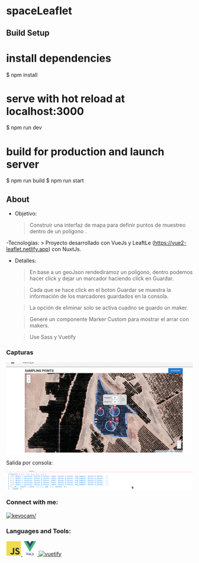 # spaceLeaflet

## Build Setup


# install dependencies
$ npm install

# serve with hot reload at localhost:3000
$ npm run dev

# build for production and launch server
$ npm run build
$ npm run start

## About

- Objetivo: 
    >Construir una interfaz de mapa para definir puntos de muestreo dentro de un polígono .

-Tecnologías:
    > Proyecto desarrollado con VueJs y LeaftLe (https://vue2-leaflet.netlify.app) con NuxtJs.

- Detalles: 
    > En base a un geoJson rendediramoz un poligono, dentro podemos hacer click y dejar un marcador haciendo click en Guardar.

    > Cada que se hace click en el boton Guardar se muestra la información de los marcadores guardados en la consola.

    > La opción de eliminar solo se activa cuadno se guardo un maker.

    > Generé un componente Marker Custom para mostrar el arrar con makers.

    > Use Sass y Vuetify

 ### Capturas
 
<img align="center" src="./assets/screen2.png" alt="screen1/"  />
<br>
<p>Salida por consola:</p>
<img align="center" src="./assets/screen1.png" alt="screen1/"  />


<h3 align="left">Connect with me:</h3>
<p align="left">
<a href="https://linkedin.com/in/kevocam/" target="blank"><img align="center" src="https://raw.githubusercontent.com/rahuldkjain/github-profile-readme-generator/master/src/images/icons/Social/linked-in-alt.svg" alt="kevocam/" height="30" width="40" /></a>
</p>

<h3 align="left">Languages and Tools:</h3>
<p align="left"> <a href="https://developer.mozilla.org/en-US/docs/Web/JavaScript" target="_blank"> <img src="https://raw.githubusercontent.com/devicons/devicon/master/icons/javascript/javascript-original.svg" alt="javascript" width="40" height="40"/> </a> <a href="https://vuejs.org/" target="_blank"> <img src="https://raw.githubusercontent.com/devicons/devicon/master/icons/vuejs/vuejs-original-wordmark.svg" alt="vuejs" width="40" height="40"/> </a> <a href="https://vuetifyjs.com/en/" target="_blank"> <img src="https://bestofjs.org/logos/vuetify.svg" alt="vuetify" width="40" height="40"/> </a> </p>